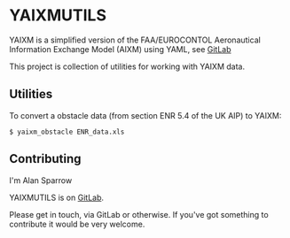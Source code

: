 YAIXMUTILS
==========

YAIXM is a simplified version of the FAA/EUROCONTOL Aeronautical
Information Exchange Model (AIXM) using YAML, see
[GitLab](https://gitlab.com/ahsparrow/yaixm)

This project is collection of utilities for working with YAIXM data.

Utilities
---------

To convert a obstacle data (from section ENR 5.4 of the UK AIP) to YAIXM:

    $ yaixm_obstacle ENR_data.xls

Contributing
------------

I'm Alan Sparrow

YAIXMUTILS is on [GitLab](https://gitlab.com/ahsparrow/yaixmutils).

Please get in touch, via GitLab or otherwise. If you've got something
to contribute it would be very welcome.
